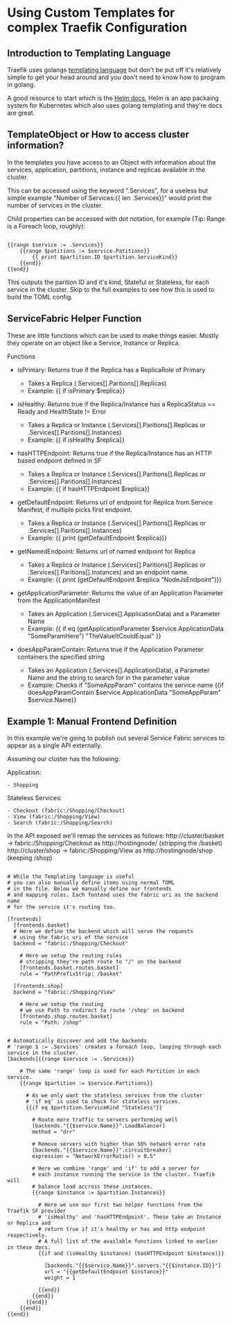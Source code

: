 # Using Custom Templates for complex Traefik Configuration

## Introduction to Templating Language

Traefik uses golangs [templating language](https://golang.org/pkg/text/template/) but don't be put off it's relatively simple to get your head around and you don't need to know how to program in golang. 

A good resource to start which is the [Helm docs](https://docs.helm.sh/chart_template_guide/#template-functions-and-pipelines), Helm is an app packaing system for Kubernetes which also uses golang templating and they're docs are great. 

## TemplateObject or How to access cluster information?

In the templates you have access to an Object with information about the services, application, partitions, instance and replicas available in the cluster. 

This can be accessed using the keyword ".Services", for a useless but simple example "Number of Services:{{ len .Services}}" would print the number of services in the cluster. 

Child properties can be accessed with dot notation, for example (Tip: Range is a Foreach loop, roughly):

```

{{range $service := .Services}}
    {{range $patitions := $service.Patitions}}
        {{ print $partition.ID $partition.ServiceKind}}
    {{end}}
{{end}}

```

This outputs the parition ID and it's kind, Stateful or Stateless, for each service in the cluster. Skip to the full examples to see how this is used to build the TOML config. 

## ServiceFabric Helper Function

These are little functions which can be used to make things easier. Mostly they operate on an object like a Service, Instance or Replica. 

Functions 

- isPrimary: Returns true if the Replica has a ReplicaRole of Primary
    - Takes a Replica (.Services[].Paritions[].Replicas)
    - Example: {{ if isPrimary $replica}}


- isHealthy: Returns true if the Replica/Instance has a ReplicaStatus == Ready and HealthState != Error
    - Takes a Replica or Instance (.Services[].Paritions[].Replicas or .Services[].Paritions[].Instances)
    - Example: {{ if isHealthy $replica}}


- hasHTTPEndpoint: Returns true if the Replica/Instance has an HTTP based endpoint defined in SF
    - Takes a Replica or Instance (.Services[].Paritions[].Replicas or .Services[].Paritions[].Instances)
    - Example: {{ if hasHTTPEndpoint $replica}}


- getDefaultEndpoint: Returns url of endpoint for Replica from Service Manifest, if multiple picks first endpoint.
    - Takes a Replica or Instance (.Services[].Paritions[].Replicas or .Services[].Paritions[].Instances)
    - Example: {{ print (getDefaultEndpoint $replica)}}


- getNamedEndpoint: Returns url of named endpoint for Replica
    - Takes a Replica or Instance (.Services[].Paritions[].Replicas or .Services[].Paritions[].Instances) and an endpoint name.
    - Example: {{ print (getDefaultEndpoint $replica "NodeJsEndpoint")}}


- getApplicationParameter: Returns the value of an Application Parameter from the ApplicationManifest
    - Takes an Application (.Services[].ApplicationData) and a Parameter Name
    - Example: {{ if eq (getApplicationParameter $service.ApplicationData "SomeParamHere") "TheValueItCouldEqual" }}


- doesAppParamContain: Returns true if the Application Parameter containers the specified string
    - Takes an Application (.Services[].ApplicationData), a Parameter Name and the string to search for in the parameter value
    - Example: Checks if "SomeAppParam" contains the service name {{if doesAppParamContain $service.ApplicationData "SomeAppParam" $service.Name}}


## Example 1: Manual Frontend Definition

In this example we're going to publish out several Service Fabric services to appear as a single API externally. 

Assuming our cluster has the following:

Application:

    - Shopping

Stateless Services:

    - Checkout (fabric:/Shopping/Checkout)
    - View (fabric:/Shopping/View)
    - Search (fabric:/Shopping/Search)

In the API exposed we'll remap the services as follows:
     http://cluster/basket -> fabric:/Shopping/Checkout as http://hostingnode/ (stripping the /basket)
     http://cluster/shop -> fabric:/Shopping/View as http://hostingnode/shop (keeping /shop)

```

# While the Templating language is useful
# you can also manually define items using normal TOML 
# in the file. Below we manually define our frontends
# and mapping rules. Each fontend uses the fabric uri as the backend name
# for the service it's routing too. 

[frontends]
  [frontends.basket]
  # Here we define the backend which will serve the requests
  # using the fabric uri of the service
  backend = "fabric:/Shopping/Checkout"
    
    # Here we setup the routing rules
    # stripping they're path route to "/" on the backend
    [frontends.basket.routes.basket]
    rule = "PathPrefixStrip: /basket"

  [frontends.shop]
  backend = "fabric:/Shopping/View"

    # Here we setup the routing
    # we use Path to redirect to route '/shop' on backend
    [frontends.shop.routes.basket]
    rule = "Path: /shop"


# Automatically discover and add the backends
# 'range $ := .Services' creates a foreach loop, looping through each service in the cluster. 
[backends]{{range $service := .Services}}
    
    # The same 'range' loop is used for each Partition in each service. 
    {{range $partition := $service.Partitions}}

      # As we only want the stateless services from the cluster 
      # 'if eq' is used to check for stateless services. 
      {{if eq $partition.ServiceKind "Stateless"}}

        # Route more traffic to servers performing well
        [backends."{{$service.Name}}".LoadBalancer]
        method = "drr"

        # Remove servers with higher than 50% network error rate
        [backends."{{$service.Name}}".circuitbreaker]
        expression = "NetworkErrorRatio() > 0.5"

        # Here we combine 'range' and 'if' to add a server for 
        # each instance running the service in the cluster. Traefik will
        # balance load accross these instances. 
        {{range $instance := $partition.Instances}}
          
          # Here we use our first two helper functions from the Traefik SF provider
          # 'isHealthy' and 'hasHTTPEndpoint'. These take an Instance or Replica and 
          # return true if it's healthy or has and http endpoint respectively. 
          # A full list of the available functions linked to earlier in these docs. 
          {{if and (isHealthy $instance) (hasHTTPEndpoint $instance)}}
            
            [backends."{{$service.Name}}".servers."{{$instance.ID}}"]
            url = "{{getDefaultEndpoint $instance}}"
            weight = 1

          {{end}}
        {{end}}
      {{end}}
    {{end}}
{{end}}



```
